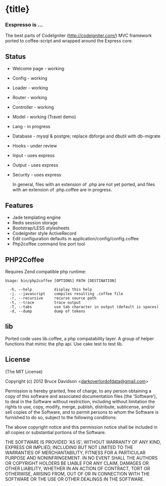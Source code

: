 # {title}


### Exspresso is ...

  The best parts of CodeIgniter (<http://codeigniter.com/>) MVC framework ported to coffee-script and wrapped around the Express core.


## Status


* Welcome page - working
* Config - working
* Loader - working
* Router - working
* Controller - working
* Model - working (Travel demo)
* Lang - in progress
* Database - mysql & postgre; replace dbforge and dbutil with db-migrate
* Hooks - under review
* Input - uses express
* Output - uses express
* Security - uses express

  In general, files with an extension of .php are not yet ported, and files with an extension of .php.coffee are in progress.

## Features

* Jade templating engine
* Redis session storage
* Bootstrap/LESS stylesheets
* CodeIgniter style ActiveRecord
* Edit configuration defaults in application/config/config.coffee
* Php2coffee command line port tool


## PHP2Coffee

  Requires Zend compatible php runtime:

    Usage: bin/php2coffee [OPTIONS] PATH [DESTINATION]

      -h, --help          display this help
      -j. --javascript    compiles resulting .coffee file
      -r, --recursive     recurse source path
      -t, --trace         trace output
      -T, --tabs          use tab character in output (default is spaces)
      -d, --dump          dump of tokens


## lib

  Ported code uses lib.coffee, a php compatability layer.
  A group of helper functions that mimic the php api.
  Use cake test to test lib.






## License

(The MIT License)

Copyright (c) 2012 Bruce Davidson &lt;darkoverlordofdata@gmail.com&gt;

Permission is hereby granted, free of charge, to any person obtaining
a copy of this software and associated documentation files (the
'Software'), to deal in the Software without restriction, including
without limitation the rights to use, copy, modify, merge, publish,
distribute, sublicense, and/or sell copies of the Software, and to
permit persons to whom the Software is furnished to do so, subject to
the following conditions:

The above copyright notice and this permission notice shall be
included in all copies or substantial portions of the Software.

THE SOFTWARE IS PROVIDED 'AS IS', WITHOUT WARRANTY OF ANY KIND,
EXPRESS OR IMPLIED, INCLUDING BUT NOT LIMITED TO THE WARRANTIES OF
MERCHANTABILITY, FITNESS FOR A PARTICULAR PURPOSE AND NONINFRINGEMENT.
IN NO EVENT SHALL THE AUTHORS OR COPYRIGHT HOLDERS BE LIABLE FOR ANY
CLAIM, DAMAGES OR OTHER LIABILITY, WHETHER IN AN ACTION OF CONTRACT,
TORT OR OTHERWISE, ARISING FROM, OUT OF OR IN CONNECTION WITH THE
SOFTWARE OR THE USE OR OTHER DEALINGS IN THE SOFTWARE.
